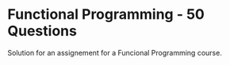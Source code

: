 # Functional Programming - 50 Questions
Solution for an assignement for a Funcional Programming course.
